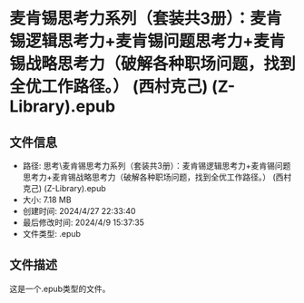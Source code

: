 ﻿# 麦肯锡思考力系列（套装共3册）：麦肯锡逻辑思考力+麦肯锡问题思考力+麦肯锡战略思考力（破解各种职场问题，找到全优工作路径。） (西村克己) (Z-Library).epub

## 文件信息
- 路径: 思考\麦肯锡思考力系列（套装共3册）：麦肯锡逻辑思考力+麦肯锡问题思考力+麦肯锡战略思考力（破解各种职场问题，找到全优工作路径。） (西村克己) (Z-Library).epub
- 大小: 7.18 MB
- 创建时间: 2024/4/27 22:33:40
- 最后修改时间: 2024/4/9 15:37:35
- 文件类型: .epub

## 文件描述
这是一个.epub类型的文件。

